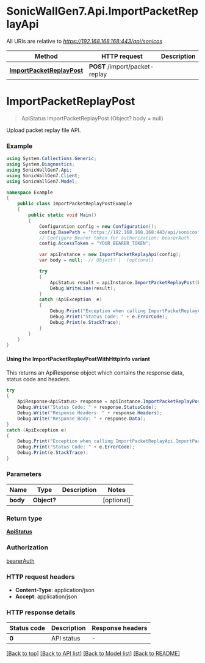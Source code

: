# SonicWallGen7.Api.ImportPacketReplayApi

All URIs are relative to *https://192.168.168.168:443/api/sonicos*

| Method | HTTP request | Description |
|--------|--------------|-------------|
| [**ImportPacketReplayPost**](ImportPacketReplayApi.md#importpacketreplaypost) | **POST** /import/packet-replay |  |

<a id="importpacketreplaypost"></a>
# **ImportPacketReplayPost**
> ApiStatus ImportPacketReplayPost (Object? body = null)



Upload packet replay file API.

### Example
```csharp
using System.Collections.Generic;
using System.Diagnostics;
using SonicWallGen7.Api;
using SonicWallGen7.Client;
using SonicWallGen7.Model;

namespace Example
{
    public class ImportPacketReplayPostExample
    {
        public static void Main()
        {
            Configuration config = new Configuration();
            config.BasePath = "https://192.168.168.168:443/api/sonicos";
            // Configure Bearer token for authorization: bearerAuth
            config.AccessToken = "YOUR_BEARER_TOKEN";

            var apiInstance = new ImportPacketReplayApi(config);
            var body = null;  // Object? |  (optional) 

            try
            {
                ApiStatus result = apiInstance.ImportPacketReplayPost(body);
                Debug.WriteLine(result);
            }
            catch (ApiException  e)
            {
                Debug.Print("Exception when calling ImportPacketReplayApi.ImportPacketReplayPost: " + e.Message);
                Debug.Print("Status Code: " + e.ErrorCode);
                Debug.Print(e.StackTrace);
            }
        }
    }
}
```

#### Using the ImportPacketReplayPostWithHttpInfo variant
This returns an ApiResponse object which contains the response data, status code and headers.

```csharp
try
{
    ApiResponse<ApiStatus> response = apiInstance.ImportPacketReplayPostWithHttpInfo(body);
    Debug.Write("Status Code: " + response.StatusCode);
    Debug.Write("Response Headers: " + response.Headers);
    Debug.Write("Response Body: " + response.Data);
}
catch (ApiException e)
{
    Debug.Print("Exception when calling ImportPacketReplayApi.ImportPacketReplayPostWithHttpInfo: " + e.Message);
    Debug.Print("Status Code: " + e.ErrorCode);
    Debug.Print(e.StackTrace);
}
```

### Parameters

| Name | Type | Description | Notes |
|------|------|-------------|-------|
| **body** | **Object?** |  | [optional]  |

### Return type

[**ApiStatus**](ApiStatus.md)

### Authorization

[bearerAuth](../README.md#bearerAuth)

### HTTP request headers

 - **Content-Type**: application/json
 - **Accept**: application/json


### HTTP response details
| Status code | Description | Response headers |
|-------------|-------------|------------------|
| **0** | API status |  -  |

[[Back to top]](#) [[Back to API list]](../README.md#documentation-for-api-endpoints) [[Back to Model list]](../README.md#documentation-for-models) [[Back to README]](../README.md)

